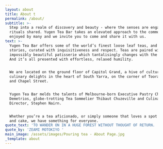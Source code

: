 ```yaml
---
layout: about
title: About t
permalink: /about/
subtitle: >-
  Step into a realm of discovery and beauty - where the senses are engaged, and
  rituals shared. Yugen Tea Bar takes an elevated approach to the common drink
  enjoyed by many and we invite you to come and share it with us. 
text: >-
  Yugen Tea Bar offers some of the world’s finest loose leaf teas, and their
  stories, curated with inquisitiveness and respect. Teas are paired with
  impossibly beautiful patisserie which tantalisingly changes with the season.
  And it’s all presented with effortless, relaxed humility.


  We are located on the ground floor of Capitol Grand, a hive of culture and
  culinary delights in the heart of South Yarra, on the corner of Toorak Road
  and Chapel Street.


  Yugen Tea Bar melds the talents of Melbourne-born Executive Pastry Chef John
  Demetrios, globe-trotting Tea Sommelier Thibaut Chuzeville and Culinary
  Director, Stephen Nairn.


  Whether you’re a tea aficionado, or simply someone that loves a spot of tea
  and cake, we have something for everyone.
quote_text: 'TO WANDER ON IN A HUGE FOREST WITHOUT THOUGHT OF RETURN. '
quote_by: 'ZEAMI MOTOKIYO '
main_image: /assets/images/Pouring tea - About Page.jpg
_template: about
---
```







